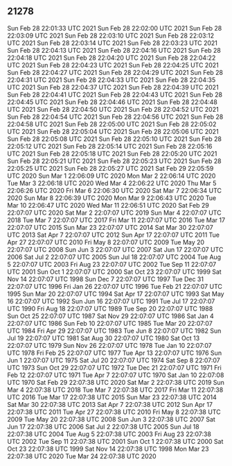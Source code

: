 ## 21278
Sun Feb 28 22:01:33 UTC 2021
Sun Feb 28 22:02:00 UTC 2021
Sun Feb 28 22:03:09 UTC 2021
Sun Feb 28 22:03:10 UTC 2021
Sun Feb 28 22:03:12 UTC 2021
Sun Feb 28 22:03:14 UTC 2021
Sun Feb 28 22:03:23 UTC 2021
Sun Feb 28 22:04:13 UTC 2021
Sun Feb 28 22:04:16 UTC 2021
Sun Feb 28 22:04:18 UTC 2021
Sun Feb 28 22:04:20 UTC 2021
Sun Feb 28 22:04:22 UTC 2021
Sun Feb 28 22:04:23 UTC 2021
Sun Feb 28 22:04:25 UTC 2021
Sun Feb 28 22:04:27 UTC 2021
Sun Feb 28 22:04:29 UTC 2021
Sun Feb 28 22:04:31 UTC 2021
Sun Feb 28 22:04:33 UTC 2021
Sun Feb 28 22:04:35 UTC 2021
Sun Feb 28 22:04:37 UTC 2021
Sun Feb 28 22:04:39 UTC 2021
Sun Feb 28 22:04:41 UTC 2021
Sun Feb 28 22:04:43 UTC 2021
Sun Feb 28 22:04:45 UTC 2021
Sun Feb 28 22:04:46 UTC 2021
Sun Feb 28 22:04:48 UTC 2021
Sun Feb 28 22:04:50 UTC 2021
Sun Feb 28 22:04:52 UTC 2021
Sun Feb 28 22:04:54 UTC 2021
Sun Feb 28 22:04:56 UTC 2021
Sun Feb 28 22:04:58 UTC 2021
Sun Feb 28 22:05:00 UTC 2021
Sun Feb 28 22:05:02 UTC 2021
Sun Feb 28 22:05:04 UTC 2021
Sun Feb 28 22:05:06 UTC 2021
Sun Feb 28 22:05:08 UTC 2021
Sun Feb 28 22:05:10 UTC 2021
Sun Feb 28 22:05:12 UTC 2021
Sun Feb 28 22:05:14 UTC 2021
Sun Feb 28 22:05:16 UTC 2021
Sun Feb 28 22:05:18 UTC 2021
Sun Feb 28 22:05:20 UTC 2021
Sun Feb 28 22:05:21 UTC 2021
Sun Feb 28 22:05:23 UTC 2021
Sun Feb 28 22:05:25 UTC 2021
Sun Feb 28 22:05:27 UTC 2021
Sat Feb 29 22:05:59 UTC 2020
Sun Mar  1 22:06:09 UTC 2020
Mon Mar  2 22:06:14 UTC 2020
Tue Mar  3 22:06:18 UTC 2020
Wed Mar  4 22:06:22 UTC 2020
Thu Mar  5 22:06:26 UTC 2020
Fri Mar  6 22:06:30 UTC 2020
Sat Mar  7 22:06:34 UTC 2020
Sun Mar  8 22:06:39 UTC 2020
Mon Mar  9 22:06:43 UTC 2020
Tue Mar 10 22:06:47 UTC 2020
Wed Mar 11 22:06:51 UTC 2020
Sat Feb 29 22:07:07 UTC 2020
Sat Mar  2 22:07:07 UTC 2019
Sun Mar  4 22:07:07 UTC 2018
Tue Mar  7 22:07:07 UTC 2017
Fri Mar 11 22:07:07 UTC 2016
Tue Mar 17 22:07:07 UTC 2015
Sun Mar 23 22:07:07 UTC 2014
Sat Mar 30 22:07:07 UTC 2013
Sat Apr  7 22:07:07 UTC 2012
Sun Apr 17 22:07:07 UTC 2011
Tue Apr 27 22:07:07 UTC 2010
Fri May  8 22:07:07 UTC 2009
Tue May 20 22:07:07 UTC 2008
Sun Jun  3 22:07:07 UTC 2007
Sat Jun 17 22:07:07 UTC 2006
Sat Jul  2 22:07:07 UTC 2005
Sun Jul 18 22:07:07 UTC 2004
Tue Aug  5 22:07:07 UTC 2003
Fri Aug 23 22:07:07 UTC 2002
Tue Sep 11 22:07:07 UTC 2001
Sun Oct  1 22:07:07 UTC 2000
Sat Oct 23 22:07:07 UTC 1999
Sat Nov 14 22:07:07 UTC 1998
Sun Dec  7 22:07:07 UTC 1997
Tue Dec 31 22:07:07 UTC 1996
Fri Jan 26 22:07:07 UTC 1996
Tue Feb 21 22:07:07 UTC 1995
Sun Mar 20 22:07:07 UTC 1994
Sat Apr 17 22:07:07 UTC 1993
Sat May 16 22:07:07 UTC 1992
Sun Jun 16 22:07:07 UTC 1991
Tue Jul 17 22:07:07 UTC 1990
Fri Aug 18 22:07:07 UTC 1989
Tue Sep 20 22:07:07 UTC 1988
Sun Oct 25 22:07:07 UTC 1987
Sat Nov 29 22:07:07 UTC 1986
Sat Jan  4 22:07:07 UTC 1986
Sun Feb 10 22:07:07 UTC 1985
Tue Mar 20 22:07:07 UTC 1984
Fri Apr 29 22:07:07 UTC 1983
Tue Jun  8 22:07:07 UTC 1982
Sun Jul 19 22:07:07 UTC 1981
Sat Aug 30 22:07:07 UTC 1980
Sat Oct 13 22:07:07 UTC 1979
Sun Nov 26 22:07:07 UTC 1978
Tue Jan 10 22:07:07 UTC 1978
Fri Feb 25 22:07:07 UTC 1977
Tue Apr 13 22:07:07 UTC 1976
Sun Jun  1 22:07:07 UTC 1975
Sat Jul 20 22:07:07 UTC 1974
Sat Sep  8 22:07:07 UTC 1973
Sun Oct 29 22:07:07 UTC 1972
Tue Dec 21 22:07:07 UTC 1971
Fri Feb 12 22:07:07 UTC 1971
Tue Apr  7 22:07:07 UTC 1970
Sat Jan 10 22:07:08 UTC 1970
Sat Feb 29 22:07:38 UTC 2020
Sat Mar  2 22:07:38 UTC 2019
Sun Mar  4 22:07:38 UTC 2018
Tue Mar  7 22:07:38 UTC 2017
Fri Mar 11 22:07:38 UTC 2016
Tue Mar 17 22:07:38 UTC 2015
Sun Mar 23 22:07:38 UTC 2014
Sat Mar 30 22:07:38 UTC 2013
Sat Apr  7 22:07:38 UTC 2012
Sun Apr 17 22:07:38 UTC 2011
Tue Apr 27 22:07:38 UTC 2010
Fri May  8 22:07:38 UTC 2009
Tue May 20 22:07:38 UTC 2008
Sun Jun  3 22:07:38 UTC 2007
Sat Jun 17 22:07:38 UTC 2006
Sat Jul  2 22:07:38 UTC 2005
Sun Jul 18 22:07:38 UTC 2004
Tue Aug  5 22:07:38 UTC 2003
Fri Aug 23 22:07:38 UTC 2002
Tue Sep 11 22:07:38 UTC 2001
Sun Oct  1 22:07:38 UTC 2000
Sat Oct 23 22:07:38 UTC 1999
Sat Nov 14 22:07:38 UTC 1998
Mon Mar 23 22:07:38 UTC 2020
Tue Mar 24 22:07:38 UTC 2020
